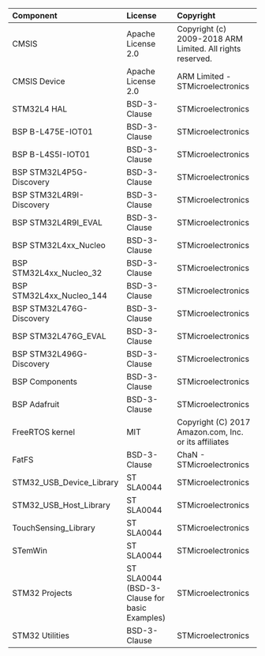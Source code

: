 | Component                       | License              | Copyright |
|:---------                       |:-------              |:----------|
| CMSIS                           | Apache License 2.0   | Copyright (c) 2009-2018 ARM Limited. All rights reserved. |
| CMSIS Device                    | Apache License 2.0   | ARM Limited - STMicroelectronics |
| STM32L4 HAL                     | BSD-3-Clause         | STMicroelectronics |
| BSP B-L475E-IOT01               | BSD-3-Clause         | STMicroelectronics |
| BSP B-L4S5I-IOT01               | BSD-3-Clause         | STMicroelectronics |
| BSP STM32L4P5G-Discovery        | BSD-3-Clause         | STMicroelectronics |
| BSP STM32L4R9I-Discovery        | BSD-3-Clause         | STMicroelectronics |
| BSP STM32L4R9I_EVAL             | BSD-3-Clause         | STMicroelectronics |
| BSP STM32L4xx_Nucleo            | BSD-3-Clause         | STMicroelectronics |
| BSP STM32L4xx_Nucleo_32         | BSD-3-Clause         | STMicroelectronics |
| BSP STM32L4xx_Nucleo_144        | BSD-3-Clause         | STMicroelectronics |
| BSP STM32L476G-Discovery        | BSD-3-Clause         | STMicroelectronics |
| BSP STM32L476G_EVAL             | BSD-3-Clause         | STMicroelectronics |
| BSP STM32L496G-Discovery        | BSD-3-Clause         | STMicroelectronics |
| BSP Components                  | BSD-3-Clause         | STMicroelectronics |
| BSP Adafruit                    | BSD-3-Clause         | STMicroelectronics |
| FreeRTOS kernel                 | MIT                  | Copyright (C) 2017 Amazon.com, Inc. or its affiliates |
| FatFS                           | BSD-3-Clause         | ChaN - STMicroelectronics |
| STM32_USB_Device_Library        | ST SLA0044           | STMicroelectronics |
| STM32_USB_Host_Library          | ST SLA0044           | STMicroelectronics |
| TouchSensing_Library            | ST SLA0044           | STMicroelectronics |
| STemWin                         | ST SLA0044           | STMicroelectronics |
| STM32 Projects                  | ST SLA0044 (BSD-3-Clause for basic Examples) | STMicroelectronics |
| STM32 Utilities                 | BSD-3-Clause         | STMicroelectronics |